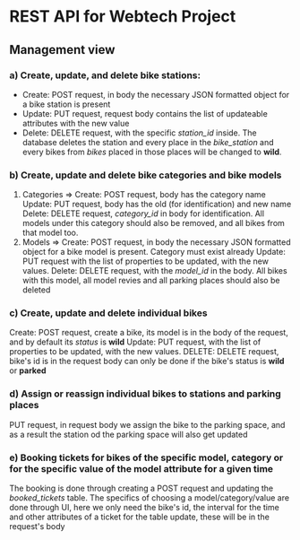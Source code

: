 # REST API for Webtech Project

## Management view

### a) Create, update, and delete bike stations:
* Create: POST request, in body the necessary JSON formatted object for a bike station is present
* Update: PUT request, request body contains the list of updateable attributes with the new value
* Delete: DELETE request, with the specific *station_id* inside. The database deletes the station and every place in the *bike_station* and every bikes from *bikes* placed in those places will be changed to **wild**.
### b) Create, update and delete bike categories and bike models
1) Categories => Create: POST request, body has the category name
Update: PUT request, body has the old (for identification) and new name
Delete: DELETE request, *category_id* in body for identification. All models under this category should also be removed, and all bikes from that model too.
2) Models => Create: POST request, in body the necessary JSON formatted object for a bike model is present. Category must exist already
Update: PUT request with the list of properties to be updated, with the new values.
Delete: DELETE request, with the *model_id* in the body. All bikes with this model, all model revies and all parking places should also be deleted

### c) Create, update and delete individual bikes
Create: POST request, create a bike, its model is in the body of the request, and by default its *status* is **wild**
Update: PUT request, with the list of properties to be updated, with the new values.
DELETE: DELETE request, bike's id is in the request body can only be done if the bike's status is **wild** or **parked**

### d) Assign or reassign individual bikes to stations and parking places
PUT request, in request body we assign the bike to the parking space, and as a result the station od the parking space will also get updated

### e) Booking tickets for bikes of the specific model, category or for the specific value of the model attribute for a given time
The booking is done through creating a POST request and updating the *booked_tickets* table. The specifics of choosing a model/category/value are done through UI, here we only need the bike's id, the interval for the time and other attributes of a ticket for the table update, these will be in the request's body